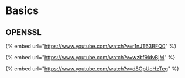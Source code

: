 # Basics

## OPENSSL

{% embed url="https://www.youtube.com/watch?v=r1nJT63BFQ0" %}

{% embed url="https://www.youtube.com/watch?v=wzbf9ldvBjM" %}

{% embed url="https://www.youtube.com/watch?v=d8OpUcHzTeg" %}
